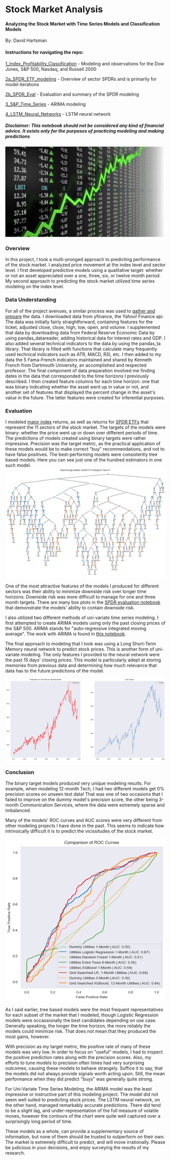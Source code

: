 # Stock Market Analysis
#### Analyzing the Stock Market with Time Series Models and Classification Models

By: David Hartsman

#### Instructions for navigating the repo:

[1_Index_Profitability_Classification](https://github.com/dvdhartsman/Stock_Market_Analysis/blob/main/1_Index_Profitability_Classification.ipynb) - Modeling and observations for the Dow Jones, S&P 500, Nasdaq, and Russell 2000

[2a_SPDR_ETF_modeling](https://github.com/dvdhartsman/Stock_Market_Analysis/blob/main/2a_SPDR_ETF_modeling.ipynb) - Overview of sector SPDRs and is primarily for model iterations

[2b_SPDR_Eval](https://github.com/dvdhartsman/Stock_Market_Analysis/blob/main/2b_SPDR_Eval.ipynb) - Evaluation and summary of the SPDR modeling

[3_S&P_Time_Series](https://github.com/dvdhartsman/Stock_Market_Analysis/blob/main/3_S%26P_Time_Series.ipynb) - ARIMA modeling

[4_LSTM_Neural_Networks](https://github.com/dvdhartsman/Stock_Market_Analysis/blob/main/4_LSTM_Neural_Networks.ipynb) - LSTM neural network

##### Disclaimer: This notebook should not be considered any kind of financial advice. It exists only for the purposes of practicing modeling and making predictions

![Prices Being Charted in Real Time](./Files/stock_header.jpg)
### Overview
In this project, I took a multi-pronged approach to predicting performance of the stock market. I analyzed price movement at the index level and sector level. I first developed predictive models using a qualitative target: whether or not an asset appreciated over a one, three, six, or twelve month period. My second approach to predicting the stock market utilized time series modeling on the index level. 


### Data Understanding
For all of the project avenues, a similar process was used to [gather and prepare](https://github.com/dvdhartsman/Stock_Market_Analysis/blob/main/Data_Prep/Data_Downloads_and_Processing.ipynb) the data. I downloaded data from yfinance, the Yahoo! Finance api. The data was initially fairly straightforward, containing features for the ticket, adjusted close, close, high, low, open, and volume. I supplemented that data by downloading data from Federal Reserve Economic Data by using pandas_datareader, adding historical data for interest rates and GDP. I also added several technical indicators to the data by using the pandas_ta library. That library is filled with functions that calculate many frequently used technical indicators such as ATR, MACD, RSI, etc. I then added to my data the 5 Fama-French indicators maintained and shared by Kenneth French from Dartmouth University, an accomplished and respected professor. The final component of data preparation involved me finding dates in the data that corresponded to the time horizons I previously described. I then created feature columns for each time horizon: one that was binary indicating whether the asset went up in value or not, and another set of features that displayed the percent change in the asset's value in the future. The latter features were created for inferential purposes. 

### Evaluation
I modeled [major index](https://github.com/dvdhartsman/Stock_Market_Analysis/blob/main/1_Index_Profitability_Classification.ipynb) returns, as well as returns for [SPDR ETFs](https://github.com/dvdhartsman/Stock_Market_Analysis/blob/main/2a_SPDR_ETF_modeling.ipynb) that represent the 11 sectors of the stock market. The targets of the models were binary: whether the price went up or down over different periods of time. The predictions of models created using binary targets were rather impressive. Precision was the target metric, as the practical application of these models would be to make correct "buy" recommendations, and not to have false positives. The best-performing models were consistently tree based models. Here you can see just one of the hundred estimators in one such model.  
![This ExtraTreesClassifier Estimator is quite complicated...](./Files/extra_tree.jpg)


One of the most attractive features of the models I produced for different sectors was their ability to minimize downside risk over longer time horizons. Downside risk was more difficult to manage for one and three month targets. There are many box plots in the [SPDR evaluation notebook](https://github.com/dvdhartsman/Stock_Market_Analysis/blob/main/2b_SPDR_Eval.ipynb) that demonstrate the models' ability to contain downside risk. 

I also utilized two different methods of uni-variate time series modeling. I first attempted to create ARIMA models using only the past closing prices of the S&P 500. ARIMA stands for "auto-regressive integrated moving average". The work with ARIMA is found in [this notebook](https://github.com/dvdhartsman/Stock_Market_Analysis/blob/main/3_S%26P_Time_Series.ipynb).

The final approach to modeling that I took was using a Long Short-Term Memory neural network to predict stock prices. This is another form of uni-variate modeling. The only features I provided to the neural network were the past 15 days' closing prices. This model is particularly adept at storing memories from previous data and determining how much relevance that data has to the future predictions of the model.  

![LSTM Predictions vs True Values](./Files/LSTM_preds.jpg)


### Conclusion

The binary target models produced very unique modeling results. For example, when modeling 12-month Tech, I had two different models get 0% precision scores on unseen test data! That was one of two occasions that I failed to improve on the dummy model's precision score, the other being 3-month Communication Services, where the data were extremely sparse and imbalanced.

Many of the models' ROC curves and AUC scores were very different from other modeling projects I have done in the past. This seems to indicate how intrinsically difficult it is to predict the vicissitudes of the stock market. 

![CRAZY Curves](./Files/drunk_Curve.jpg) 

As I said earlier, tree based models were the most frequent representatives for each subset of the market that I modeled, though Logistic Regression models were occassionally the best candidates depending on use case. Generally speaking, the longer the time horizon, the more reliably the models could minimize risk. That does not mean that they produced the most gains, however.

With precision as my target metric, the positive rate of many of these models was very low. In order to focus on "useful" models, I had to inspect the positive prediction rates along with the precision scores. Also, my efforts to tune models to precision often times had very surprising outcomes, causing these models to behave strangely. Suffice it to say, that the models did not always provide signals worth acting upon. Still, the mean performance when they did predict "buys" was generally quite strong.

For Uni-Variate Time Series Modeling, the ARIMA model was the least impressive or instructive part of this modeling project. The model did not seem well suited to predicting stock prices. The LSTM neural network, on the other hand, managed remarkably accurate predictions. There did tend to be a slight lag, and under-representation of the full measure of volatile moves, however the contours of the chart were quite well captured over a surprisingly long period of time. 

These models as a whole, can provide a supplementary source of information, but none of them should be trusted to outperform on their own. The market is extremely difficult to predict, and will move irrationally. Please be judicious in your decisions, and enjoy surveying the results of my research.


